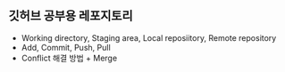 ## 깃허브 공부용 레포지토리

- Working directory, Staging area, Local reposiitory, Remote repository
- Add, Commit, Push, Pull
- Conflict 해결 방법 + Merge

